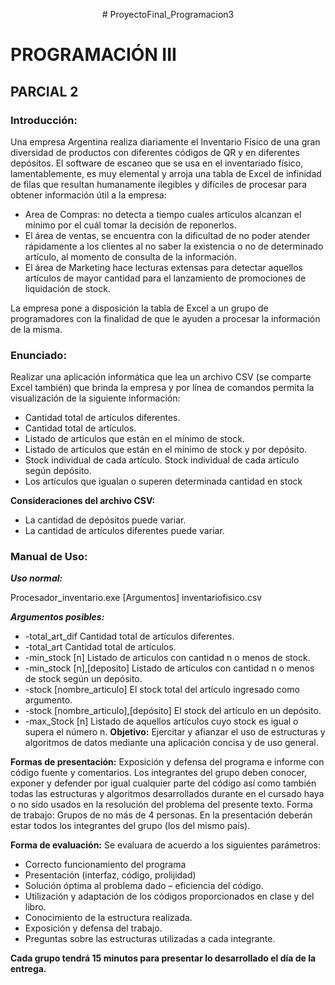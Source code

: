<p style="text-align: center;"># ProyectoFinal_Programacion3</p>

# PROGRAMACIÓN III
## PARCIAL 2
### Introducción:
Una empresa Argentina realiza diariamente el Inventario Físico de una gran diversidad de productos con
diferentes códigos de QR y en diferentes depósitos. El software de escaneo que se usa en el inventariado físico,
lamentablemente, es muy elemental y arroja una tabla de Excel de infinidad de filas que resultan humanamente
ilegibles y difíciles de procesar para obtener información útil a la empresa:

* Area de Compras: no detecta a tiempo cuales artículos alcanzan el mínimo por el cuál tomar la decisión de
reponerlos.
* El área de ventas, se encuentra con la dificultad de no poder atender rápidamente a los clientes al no saber
la existencia o no de determinado artículo, al momento de consulta de la información.
* El área de Marketing hace lecturas extensas para detectar aquellos artículos de mayor cantidad para el
lanzamiento de promociones de liquidación de stock.

La empresa pone a disposición la tabla de Excel a un grupo de programadores con la finalidad de que le
ayuden a procesar la información de la misma.

### Enunciado:
Realizar una aplicación informática que lea un archivo CSV (se comparte Excel también) que brinda la
empresa y por línea de comandos permita la visualización de la siguiente información:
* Cantidad total de artículos diferentes.
* Cantidad total de artículos.
* Listado de artículos que están en el mínimo de stock.
* Listado de artículos que están en el mínimo de stock y por depósito.
* Stock individual de cada artículo.
  Stock individual de cada artículo según depósito.
* Los artículos que igualan o superen determinada cantidad en stock

**Consideraciones del archivo CSV:**
  
* La cantidad de depósitos puede variar.
* La cantidad de artículos diferentes puede variar.
### Manual de Uso:
 ***Uso normal:***
 
 
 Procesador_inventario.exe [Argumentos] inventariofisico.csv


 
***Argumentos posibles:***



- -total_art_dif Cantidad total de artículos diferentes.
- -total_art Cantidad total de artículos.
- -min_stock [n] Listado de artículos con cantidad n o menos de stock.
- -min_stock [n],[deposito] Listado de artículos con cantidad n o menos de stock según un depósito.
- -stock [nombre_articulo] El stock total del artículo ingresado como argumento.
- -stock [nombre_articulo],[depósito] El stock del artículo en un depósito.
- -max_Stock [n] Listado de aquellos artículos cuyo stock es igual o supera el número n.
**Objetivo:** Ejercitar y afianzar el uso de estructuras y algoritmos de datos mediante una aplicación concisa y de uso
general.

**Formas de presentación:** Exposición y defensa del programa e informe con código fuente y comentarios. Los
integrantes del grupo deben conocer, exponer y defender por igual cualquier parte del
código así como también todas las estructuras y algoritmos desarrollados durante en el
cursado haya o no sido usados en la resolución del problema del presente texto. Forma de
trabajo: Grupos de no más de 4 personas. En la presentación deberán estar todos los
integrantes del grupo (los del mismo país).

**Forma de evaluación:** Se evaluara de acuerdo a los siguientes parámetros:
* Correcto funcionamiento del programa
* Presentación (interfaz, código, prolijidad)
* Solución óptima al problema dado – eficiencia del código.
* Utilización y adaptación de los códigos proporcionados en clase y del libro.
* Conocimiento de la estructura realizada.
* Exposición y defensa del trabajo.
* Preguntas sobre las estructuras utilizadas a cada integrante.


**Cada grupo tendrá 15 minutos para presentar lo desarrollado el día de la entrega.**
